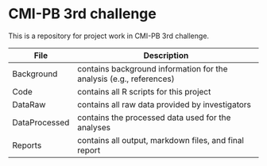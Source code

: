 # CMI-PB 3rd challenge

This is a repository for project work in CMI-PB 3rd challenge. 

File | Description 
-----|----------------------------------
Background | contains background information for the analysis (e.g., references)
Code | contains all R scripts for this project
DataRaw | contains all raw data provided by investigators
DataProcessed | contains the processed data used for the analyses
Reports | contains all output, markdown files, and final report
